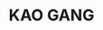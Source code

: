 ---
layout: place
title: "KAO GANG"
permalink: /florida/palm-beach-gardens/kao-gang.html
stateAbbr: FL
stateName: Florida
cityName: Palm Beach Gardens
place_id: ChIJ_4qsnMAq34gRxlNKgWvluJA
photos:
  - name: >-
      places/ChIJ_4qsnMAq34gRxlNKgWvluJA/photos/AeeoHcIK5G1p1hYD6sqMG-KMpssBOCKG3oVgSP1O-2ZFsqOyoqGQtvSbJN62QELy6PrCkyo0ZTqsn6qeuILLaui-wU8RHeyf2BjzVhyDfykO7dCDQRI0OcJ5C6Q6NvolTvRB2_H7LD-GAPVtwQgu7ytUqnp8pCTd8-IKyhVL9rj-FsL8grpahGyHSX2R9nJexGrQEXlQMs-AZxT2cT1QEhmmTLH79QAekqo829qnNYBHJbrObIi3ydznMJy48DOeec-9NSBOWYDzx1pc6gbrt7Wf7T2qgHc3aB_RaReOUdmFXKxgNw
    widthPx: 4800
    heightPx: 3600
    authorAttributions:
      - displayName: KAO GANG
        uri: https://maps.google.com/maps/contrib/111195009673534424679
        photoUri: >-
          https://lh3.googleusercontent.com/a-/ALV-UjW4GKwm9JU94Pd6FhOn1ywb0GCtC6bw333VjutxU09dB6e1KRLE=s100-p-k-no-mo
    flagContentUri: >-
      https://www.google.com/local/imagery/report/?cb_client=maps_api_places.places_api&image_key=!1e10!2sAF1QipNdHgBZAKQTEFbkU9iF1Vhu0v8EgPPy72Wq3DUN&hl=en-US
    googleMapsUri: >-
      https://www.google.com/maps/place//data=!3m4!1e2!3m2!1sAF1QipNdHgBZAKQTEFbkU9iF1Vhu0v8EgPPy72Wq3DUN!2e10!4m2!3m1!1s0x88df2ac09cac8aff:0x90b8e56b814a53c6
  - name: >-
      places/ChIJ_4qsnMAq34gRxlNKgWvluJA/photos/AeeoHcKTgPaYvbfheEukkafZDQtV6G6Vp7RXXrAJ9wakXbap-eXDle3E_lxAxtuyULMt7JziQ1IYRnPBpJ5CCEY8WLAsXv-IrFqG9OgzrUNFDUjjEi6DWuzHjbXdWnfiXge08Gsaiu05dMQ3qJGCg11l9-s2zx5x9OYe8k8y3sPmM0smRAXyaMBp7nBO4QGG9TBS3eBuwpCxoLKDD8_3dAJJ3tr7_cUwYZcHMvudyiEnuwCg4l11GRvbySpIEPvMKfocG8080xRK9jOiyYwV8G7bq4AGCdHEpT7i73n0J6hA_FGCbw
    widthPx: 4800
    heightPx: 3600
    authorAttributions:
      - displayName: KAO GANG
        uri: https://maps.google.com/maps/contrib/111195009673534424679
        photoUri: >-
          https://lh3.googleusercontent.com/a-/ALV-UjW4GKwm9JU94Pd6FhOn1ywb0GCtC6bw333VjutxU09dB6e1KRLE=s100-p-k-no-mo
    flagContentUri: >-
      https://www.google.com/local/imagery/report/?cb_client=maps_api_places.places_api&image_key=!1e10!2sAF1QipOCuuwlh7dWhw5shsmuXBbLnVvqVOWHNaWwvexq&hl=en-US
    googleMapsUri: >-
      https://www.google.com/maps/place//data=!3m4!1e2!3m2!1sAF1QipOCuuwlh7dWhw5shsmuXBbLnVvqVOWHNaWwvexq!2e10!4m2!3m1!1s0x88df2ac09cac8aff:0x90b8e56b814a53c6
  - name: >-
      places/ChIJ_4qsnMAq34gRxlNKgWvluJA/photos/AeeoHcLxGl6oYEMbN3J4zQuHCk9gClmrpTaBPCWUuIuaWiO4ane0bGpeeEKX1l5UOdrG6Hy1dB7zCDSCm2WwPD7JX72mEPQ9kQ8yku5YKqKoywLHvj2D0DKFwNJEi25fQa-BDnbEuaXhhsFqTEzoo21D59Ea4U4ETuo4A6zO3E5lpKxosFMKGxN3d3u_rbzuPCALlZEfONFUWLZYyw2UDDxAIbW9I8eOdv_pJiDu8DsEx_BeOl_4EbVI0HjVhSlWsABApTuBLX3m2CLFPyXhR9oXrPppSH6KnntzE96ab6Vj7XGEBw
    widthPx: 4800
    heightPx: 3600
    authorAttributions:
      - displayName: KAO GANG
        uri: https://maps.google.com/maps/contrib/111195009673534424679
        photoUri: >-
          https://lh3.googleusercontent.com/a-/ALV-UjW4GKwm9JU94Pd6FhOn1ywb0GCtC6bw333VjutxU09dB6e1KRLE=s100-p-k-no-mo
    flagContentUri: >-
      https://www.google.com/local/imagery/report/?cb_client=maps_api_places.places_api&image_key=!1e10!2sAF1QipPQfwp5LDSTCZoULDnf28T88nndtW9E_5QTVLK0&hl=en-US
    googleMapsUri: >-
      https://www.google.com/maps/place//data=!3m4!1e2!3m2!1sAF1QipPQfwp5LDSTCZoULDnf28T88nndtW9E_5QTVLK0!2e10!4m2!3m1!1s0x88df2ac09cac8aff:0x90b8e56b814a53c6
  - name: >-
      places/ChIJ_4qsnMAq34gRxlNKgWvluJA/photos/AeeoHcJQYZHH5WAZONwHkx2ogk99GfrVvn7TAPyDiUGET6lhNn2NuzydJo88WHMKRWnqKSlvPfUnUHAG1WDpAoJFjVupyfb3RQwFCYdkvpEm2C3uZPqnUtq8PAC57AWVrpeRkR0XPEnjq59Z6h9cwAuvG-IaIheazh2dPmeS9PR0S8PPf-ZwEmXI-Tnoy8JC-o3WY9BjBNXW7xgIVEW55Gw_BC51LoxhMV1ZH13nHyAbGoeWrFuYhh6PS-F8i4U8ELPrmnHaI1tpsfRVIiMhaLLb02XzEAMWPNrsm5UtGpKftelA5trUXht_ZTpWcvLPCrecWOrYbnBRoGw65MYSaLhMuFu-ZpEueZL9f-DaeoDFNqKG4goOR4F2pEpJkukevsZVkiOF45Q9B9lXy7PIlG4qYhPQzjOpPE-O-mzLBmqOP-1LAgg
    widthPx: 4000
    heightPx: 3000
    authorAttributions:
      - displayName: David Mc
        uri: https://maps.google.com/maps/contrib/112194733301793576589
        photoUri: >-
          https://lh3.googleusercontent.com/a-/ALV-UjXySs0aOOJ_X6sBGql7TxevU4ihXvfwlOKKfF9YHlHMKeKr6rbU6g=s100-p-k-no-mo
    flagContentUri: >-
      https://www.google.com/local/imagery/report/?cb_client=maps_api_places.places_api&image_key=!1e10!2sCIHM0ogKEICAgIDTi-yhsQE&hl=en-US
    googleMapsUri: >-
      https://www.google.com/maps/place//data=!3m4!1e2!3m2!1sCIHM0ogKEICAgIDTi-yhsQE!2e10!4m2!3m1!1s0x88df2ac09cac8aff:0x90b8e56b814a53c6
  - name: >-
      places/ChIJ_4qsnMAq34gRxlNKgWvluJA/photos/AeeoHcLGqaj5Y03CqjtbbTfBcERf28lTClRX3KRhvk4yCgfwiF4UbRka7Uzt0FP9a_ky1NmDEvcxTx18_V74hSj83_3A1mw6_Wg7i0F3XwKhG19EzeRwKbWZNzmqjFJZ1RkuJcP-jM_vUr_Aq-zaX04YrPku2oxDWwQq7_R0ArsZG-5EoV-1tStS7dVs2MoS0g05ZK6nOugX5qd6XYZuX7pVzwQkFGLynf2eOYGZ2Q4sXr66OjA2XvQcKeMl9CkxJpOvH3oo4msxuDFLE9Mkhi-0VB4vAaVQjZukwvg5_ZFJbA60a6nsdMgv5JM-ZWJpfv_Ro1CuNUxD2h-AB1bjxWdFfAS8ksWsKfvJF0M_b-auQHM2WPY4IPGaW7_WyK2lv4uxatzuywEoqolVuLUX_irn0qv9N9ONmvDnuzVE7IzwcTQxQPM6
    widthPx: 4000
    heightPx: 3000
    authorAttributions:
      - displayName: Cher Couvillion Wilson
        uri: https://maps.google.com/maps/contrib/110816436674790670503
        photoUri: >-
          https://lh3.googleusercontent.com/a-/ALV-UjWq-EwMtEAmJudbv4vjFloDHt1OV_41at8gFJAUiadVsQw-u13O=s100-p-k-no-mo
    flagContentUri: >-
      https://www.google.com/local/imagery/report/?cb_client=maps_api_places.places_api&image_key=!1e10!2sCIHM0ogKEICAgID33am1kgE&hl=en-US
    googleMapsUri: >-
      https://www.google.com/maps/place//data=!3m4!1e2!3m2!1sCIHM0ogKEICAgID33am1kgE!2e10!4m2!3m1!1s0x88df2ac09cac8aff:0x90b8e56b814a53c6
  - name: >-
      places/ChIJ_4qsnMAq34gRxlNKgWvluJA/photos/AeeoHcLZMuX_O5YRUh-Prk3vbLQVKk5Kpc9d44GT8Wbv-1KsNirdP9JvNgi_SyGrk8eMRVqMobhtFkKMPCr8_ZU9y4pz21cEI9dkGulVor-fTGlFlKlQD-AwY3Omh_azkeHSkZGrYNmFmhbbf8L2eD_KY6KK3R7dCuRdsV_wjJ--Dap6i2jlTuV4tra2e-wlCZUlsKZ7keE_hEHFsbzKX-gM8mudD6oGcaRDJdTN7gsfJ82Pfz2hv3l5xbwHJlcKQxet8SomcU3RxqPb_-AdU94du-0WtDPPICHGFX5CJ2lxQIPjsg
    widthPx: 3600
    heightPx: 4800
    authorAttributions:
      - displayName: KAO GANG
        uri: https://maps.google.com/maps/contrib/111195009673534424679
        photoUri: >-
          https://lh3.googleusercontent.com/a-/ALV-UjW4GKwm9JU94Pd6FhOn1ywb0GCtC6bw333VjutxU09dB6e1KRLE=s100-p-k-no-mo
    flagContentUri: >-
      https://www.google.com/local/imagery/report/?cb_client=maps_api_places.places_api&image_key=!1e10!2sAF1QipMilPbf7-4plKrLqihOoce1j_PVIa01OAxe7-Vp&hl=en-US
    googleMapsUri: >-
      https://www.google.com/maps/place//data=!3m4!1e2!3m2!1sAF1QipMilPbf7-4plKrLqihOoce1j_PVIa01OAxe7-Vp!2e10!4m2!3m1!1s0x88df2ac09cac8aff:0x90b8e56b814a53c6
  - name: >-
      places/ChIJ_4qsnMAq34gRxlNKgWvluJA/photos/AeeoHcKPu8Fn3p5LT6FTtm2W0XsIYWQ62hKmTp5Wd-NoAj52sSm1WwQAUTX8VhipVH8bEvXLLMZi-mYXhuiBfQBOVfsRu647srFb4nasmHEzY_IWF1CcJEIz6FC9PGWLTA-bUofKsK5s02hmpAkhckiYN8IX_pHugC8KO-Qp69OoCAPUbBDxZzPQAFlqeBeaTi5rT9KTyqG32qBuuJvRZUpcw0DEi0i6xLCVQZLLx7CCxYzFOCq8uaFIWyY05GpSSPZ3PTaiAtnCLV19XKpU627ZZyFqzIshtNyxDGl4e80ASI_uAA
    widthPx: 4800
    heightPx: 3600
    authorAttributions:
      - displayName: KAO GANG
        uri: https://maps.google.com/maps/contrib/111195009673534424679
        photoUri: >-
          https://lh3.googleusercontent.com/a-/ALV-UjW4GKwm9JU94Pd6FhOn1ywb0GCtC6bw333VjutxU09dB6e1KRLE=s100-p-k-no-mo
    flagContentUri: >-
      https://www.google.com/local/imagery/report/?cb_client=maps_api_places.places_api&image_key=!1e10!2sAF1QipPfLKOA16_eykpl9cHIrfcHLiXNHYsSqmdvMinq&hl=en-US
    googleMapsUri: >-
      https://www.google.com/maps/place//data=!3m4!1e2!3m2!1sAF1QipPfLKOA16_eykpl9cHIrfcHLiXNHYsSqmdvMinq!2e10!4m2!3m1!1s0x88df2ac09cac8aff:0x90b8e56b814a53c6
  - name: >-
      places/ChIJ_4qsnMAq34gRxlNKgWvluJA/photos/AeeoHcJrGw1tPF0mDazk614fPEdy1N8bPLvQHCLS1lwBSQp9AeqablOeecz4YisWewpj2zfQQ8HpEMPI-6GqQhA1BmDq0IS0THBHOnFNeLMAYoSWCaGI3NVH_4yJ_yqpeLBFpv6d-U8gLeX13NgoA6OCQctlWxV4qPY2O2X9gFokQgH9wPOQnR3OpEXt_yQgt9Zvf8c64pDaSFzO90PSoqHNBGEINKGgKOQbmgkHiViEUUCPre1D5lT4FH-mKSs9JsCoWjPRInVbD_F_g8iPa0HLGobygqfcQZo3A6GJy4H--F2g_Q
    widthPx: 2048
    heightPx: 1536
    authorAttributions:
      - displayName: KAO GANG
        uri: https://maps.google.com/maps/contrib/111195009673534424679
        photoUri: >-
          https://lh3.googleusercontent.com/a-/ALV-UjW4GKwm9JU94Pd6FhOn1ywb0GCtC6bw333VjutxU09dB6e1KRLE=s100-p-k-no-mo
    flagContentUri: >-
      https://www.google.com/local/imagery/report/?cb_client=maps_api_places.places_api&image_key=!1e10!2sAF1QipNpKOkSLDdXMsHTOVgAzItm2W7ITBio-QzMR-Po&hl=en-US
    googleMapsUri: >-
      https://www.google.com/maps/place//data=!3m4!1e2!3m2!1sAF1QipNpKOkSLDdXMsHTOVgAzItm2W7ITBio-QzMR-Po!2e10!4m2!3m1!1s0x88df2ac09cac8aff:0x90b8e56b814a53c6
  - name: >-
      places/ChIJ_4qsnMAq34gRxlNKgWvluJA/photos/AeeoHcIyvzmckA9wAwbMvU-cqsKVju2byDfZOWQ0U-y_rVkPvLKNg6cepisbitXxz07Trrs0Nqy9LlZBcOKRgD14qrlSFawMXNV2C0MCbEkncFqJIw9u0yRgas06WaHEcpdYDtUpCB5HCiomHAcFNhVNicvARU7HV1V577nCs6L0TKoRhjX2UknPldpBnJ1mhY8g_jt6XCD43fwmxipiYJNims3NXqOTIwFbIY9RibC7SdSfVCBFoqqe2t4_qskmlZwbQ6tHEHKVX9auWNaSV2Ezgxc9m8_aNMT3ipghuzlTjjOl2g
    widthPx: 4800
    heightPx: 3600
    authorAttributions:
      - displayName: KAO GANG
        uri: https://maps.google.com/maps/contrib/111195009673534424679
        photoUri: >-
          https://lh3.googleusercontent.com/a-/ALV-UjW4GKwm9JU94Pd6FhOn1ywb0GCtC6bw333VjutxU09dB6e1KRLE=s100-p-k-no-mo
    flagContentUri: >-
      https://www.google.com/local/imagery/report/?cb_client=maps_api_places.places_api&image_key=!1e10!2sAF1QipPaFVuePFRg8cfhuWP4Z78nVDFu_am2KhnvKwdZ&hl=en-US
    googleMapsUri: >-
      https://www.google.com/maps/place//data=!3m4!1e2!3m2!1sAF1QipPaFVuePFRg8cfhuWP4Z78nVDFu_am2KhnvKwdZ!2e10!4m2!3m1!1s0x88df2ac09cac8aff:0x90b8e56b814a53c6
  - name: >-
      places/ChIJ_4qsnMAq34gRxlNKgWvluJA/photos/AeeoHcLV6OCGNRHfGtecWnvHwWmEPuFpWztaiw1sLrICp8GnVo0QDlFa8WadS8kdWS1uliPC6pvMNmUEXF0cj-cR0cBF-E4pMzPL3neDV6TH0WxmAdVVxtULMGH_wwbkRAYKAIgs_nd_dC9Vg7605BzlMCRmD1z6Na_EGPgBmXn0xkyHAXCLfzbvbuUeUBpFofaCMLo5svmNPTiqYRFvbU6gWQAIL2AECcKiJf3sHJDSg3Xqk2FZmjgECLkqA-knLSZK_thzgpnhGLSZpV6hCq3bxNF5M3ZG0a6rkK2U4FapqxnlYQ
    widthPx: 2048
    heightPx: 1536
    authorAttributions:
      - displayName: KAO GANG
        uri: https://maps.google.com/maps/contrib/111195009673534424679
        photoUri: >-
          https://lh3.googleusercontent.com/a-/ALV-UjW4GKwm9JU94Pd6FhOn1ywb0GCtC6bw333VjutxU09dB6e1KRLE=s100-p-k-no-mo
    flagContentUri: >-
      https://www.google.com/local/imagery/report/?cb_client=maps_api_places.places_api&image_key=!1e10!2sAF1QipMWu7V439IvSKuuAfp8c-TedvZb1u1NJX3hy3-A&hl=en-US
    googleMapsUri: >-
      https://www.google.com/maps/place//data=!3m4!1e2!3m2!1sAF1QipMWu7V439IvSKuuAfp8c-TedvZb1u1NJX3hy3-A!2e10!4m2!3m1!1s0x88df2ac09cac8aff:0x90b8e56b814a53c6
address: 2626 PGA Blvd, Palm Beach Gardens, FL 33410, USA
street: 2626 PGA Blvd
city: Palm Beach Gardens
state: FL
zip: '33410'
country: USA
neighborhood: null
latitude: '26.843768'
longitude: '-80.075520'
accessibility_options:
  wheelchairAccessibleParking: true
  wheelchairAccessibleEntrance: true
  wheelchairAccessibleRestroom: true
  wheelchairAccessibleSeating: true
business_status: OPERATIONAL
name: KAO GANG
google_maps_links:
  directionsUri: >-
    https://www.google.com/maps/dir//''/data=!4m7!4m6!1m1!4e2!1m2!1m1!1s0x88df2ac09cac8aff:0x90b8e56b814a53c6!3e0
  placeUri: https://maps.google.com/?cid=10428337187069776838
  writeAReviewUri: >-
    https://www.google.com/maps/place//data=!4m3!3m2!1s0x88df2ac09cac8aff:0x90b8e56b814a53c6!12e1
  reviewsUri: >-
    https://www.google.com/maps/place//data=!4m4!3m3!1s0x88df2ac09cac8aff:0x90b8e56b814a53c6!9m1!1b1
  photosUri: >-
    https://www.google.com/maps/place//data=!4m3!3m2!1s0x88df2ac09cac8aff:0x90b8e56b814a53c6!10e5
primary_type: Thai Restaurant
opening_hours:
  regular: null
  current: null
secondary_opening_hours:
  regular:
    weekdayDescriptions: null
    type: null
  current:
    weekdayDescriptions: null
    type: null
phone: (561) 660-6994
price_level: PRICE_LEVEL_MODERATE
price_range: $20 &ndash; $30
rating: '4.3'
rating_count: 730
website: http://www.kaogangpga.com/
description: >-
  Mellow venue with old-world decor specializing in Thai cooking, noodle bowls &
  sushi rolls.
reviews:
  - name: >-
      places/ChIJ_4qsnMAq34gRxlNKgWvluJA/reviews/ChZDSUhNMG9nS0VJQ0FnSURmOV9ESU93EAE
    relativePublishTimeDescription: 3 months ago
    rating: 5
    text:
      text: >-
        First time at this casual Thai/Sushi restaurant.

        I recommend the Japanese Gyoza and the Edamame as appetizers.  Both are
        wonderful.

        I love a Green Curry but need it very mild.  They were able to
        accommodate this request, and the curry was very still very flavorful.

        Salmon Poke Bowl was also very good!

        Beautiful food presentation.

        Restaurant started to really get crowded around 6:30 on a Friday night,
        so plan ahead.

        We will definitely be back!
      languageCode: en
    originalText:
      text: >-
        First time at this casual Thai/Sushi restaurant.

        I recommend the Japanese Gyoza and the Edamame as appetizers.  Both are
        wonderful.

        I love a Green Curry but need it very mild.  They were able to
        accommodate this request, and the curry was very still very flavorful.

        Salmon Poke Bowl was also very good!

        Beautiful food presentation.

        Restaurant started to really get crowded around 6:30 on a Friday night,
        so plan ahead.

        We will definitely be back!
      languageCode: en
    authorAttribution:
      displayName: Mary M
      uri: https://www.google.com/maps/contrib/108229302848903481224/reviews
      photoUri: >-
        https://lh3.googleusercontent.com/a-/ALV-UjVuwyffECM-lTCH50Mz-j0j6oAC4yXroVi-f-LED_YvAJp-a72cgA=s128-c0x00000000-cc-rp-mo-ba4
    publishTime: '2025-01-11T00:41:39.938199Z'
    flagContentUri: >-
      https://www.google.com/local/review/rap/report?postId=ChZDSUhNMG9nS0VJQ0FnSURmOV9ESU93EAE&d=17924085&t=1
    googleMapsUri: >-
      https://www.google.com/maps/reviews/data=!4m6!14m5!1m4!2m3!1sChZDSUhNMG9nS0VJQ0FnSURmOV9ESU93EAE!2m1!1s0x88df2ac09cac8aff:0x90b8e56b814a53c6
  - name: >-
      places/ChIJ_4qsnMAq34gRxlNKgWvluJA/reviews/ChdDSUhNMG9nS0VJQ0FnSURfNDV5QnlBRRAB
    relativePublishTimeDescription: 2 months ago
    rating: 5
    text:
      text: >-
        A good Thai restaurant with reasonable prices. I wouldn’t say it’s
        exceptional, but it’s a reliable choice when we don’t feel like cooking.
        It’s perfect for a quick, casual dinner—nothing can go wrong.
      languageCode: en
    originalText:
      text: >-
        A good Thai restaurant with reasonable prices. I wouldn’t say it’s
        exceptional, but it’s a reliable choice when we don’t feel like cooking.
        It’s perfect for a quick, casual dinner—nothing can go wrong.
      languageCode: en
    authorAttribution:
      displayName: E H
      uri: https://www.google.com/maps/contrib/103043456510325405401/reviews
      photoUri: >-
        https://lh3.googleusercontent.com/a/ACg8ocKFuJMcqMJA0UPiTP4EddTX_zfuTi_EiiNc4j5ol6qDC7G53lw=s128-c0x00000000-cc-rp-mo-ba4
    publishTime: '2025-01-26T19:07:44.441289Z'
    flagContentUri: >-
      https://www.google.com/local/review/rap/report?postId=ChdDSUhNMG9nS0VJQ0FnSURfNDV5QnlBRRAB&d=17924085&t=1
    googleMapsUri: >-
      https://www.google.com/maps/reviews/data=!4m6!14m5!1m4!2m3!1sChdDSUhNMG9nS0VJQ0FnSURfNDV5QnlBRRAB!2m1!1s0x88df2ac09cac8aff:0x90b8e56b814a53c6
  - name: >-
      places/ChIJ_4qsnMAq34gRxlNKgWvluJA/reviews/ChZDSUhNMG9nS0VJQ0FnTURnX3ZMT1JBEAE
    relativePublishTimeDescription: a month ago
    rating: 4
    text:
      text: >-
        Kao Gang was a solid dining experience. The flavors were well-balanced,
        and the dishes were enjoyable, though nothing particularly mind-blowing.
        The service was efficient, and the atmosphere was pleasant. It’s a good
        spot for a satisfying meal, and I’d be happy to come back.
      languageCode: en
    originalText:
      text: >-
        Kao Gang was a solid dining experience. The flavors were well-balanced,
        and the dishes were enjoyable, though nothing particularly mind-blowing.
        The service was efficient, and the atmosphere was pleasant. It’s a good
        spot for a satisfying meal, and I’d be happy to come back.
      languageCode: en
    authorAttribution:
      displayName: Arturs Mons
      uri: https://www.google.com/maps/contrib/114596725733616021329/reviews
      photoUri: >-
        https://lh3.googleusercontent.com/a-/ALV-UjVynJ4wFaO1n4O08x-FxTv1KPmlWKP1TXMDnyQPLz_hUxyhn-oQ=s128-c0x00000000-cc-rp-mo-ba6
    publishTime: '2025-02-25T02:47:35.838437Z'
    flagContentUri: >-
      https://www.google.com/local/review/rap/report?postId=ChZDSUhNMG9nS0VJQ0FnTURnX3ZMT1JBEAE&d=17924085&t=1
    googleMapsUri: >-
      https://www.google.com/maps/reviews/data=!4m6!14m5!1m4!2m3!1sChZDSUhNMG9nS0VJQ0FnTURnX3ZMT1JBEAE!2m1!1s0x88df2ac09cac8aff:0x90b8e56b814a53c6
  - name: >-
      places/ChIJ_4qsnMAq34gRxlNKgWvluJA/reviews/ChZDSUhNMG9nS0VJQ0FnSUNQaVppVUJBEAE
    relativePublishTimeDescription: 4 months ago
    rating: 5
    text:
      text: >-
        One of our most favorite Authentic Thai Cuisine in Palm Beach Gardens!! 
        When I say Authentic I mean this place is Legit Thai!! Flavors straight
        from Thailand without flying to Thailand!!


        Some of our favorite dishes are the Papaya Salad (spicy green papaya
        salad), the Isan Sausage (Thai sour sausage), the Lad Na (flat soy rice
        noodle with gravy)!  They have selections from sushi bad as well but we
        didn’t order any.


        Just becareful in the parking lot, there’s a lot of cars and people jts
        a busy strip mall. Our car got scratched from cars pulling in and out.
      languageCode: en
    originalText:
      text: >-
        One of our most favorite Authentic Thai Cuisine in Palm Beach Gardens!! 
        When I say Authentic I mean this place is Legit Thai!! Flavors straight
        from Thailand without flying to Thailand!!


        Some of our favorite dishes are the Papaya Salad (spicy green papaya
        salad), the Isan Sausage (Thai sour sausage), the Lad Na (flat soy rice
        noodle with gravy)!  They have selections from sushi bad as well but we
        didn’t order any.


        Just becareful in the parking lot, there’s a lot of cars and people jts
        a busy strip mall. Our car got scratched from cars pulling in and out.
      languageCode: en
    authorAttribution:
      displayName: Suphot Bhisittrakulporn
      uri: https://www.google.com/maps/contrib/112960071841378919773/reviews
      photoUri: >-
        https://lh3.googleusercontent.com/a-/ALV-UjVJR2DPbR9Qz2VLuW2ZnZ7GZlwNf_WQYawFNv6otjibKQ02TG29=s128-c0x00000000-cc-rp-mo-ba4
    publishTime: '2024-11-25T15:55:57.413972Z'
    flagContentUri: >-
      https://www.google.com/local/review/rap/report?postId=ChZDSUhNMG9nS0VJQ0FnSUNQaVppVUJBEAE&d=17924085&t=1
    googleMapsUri: >-
      https://www.google.com/maps/reviews/data=!4m6!14m5!1m4!2m3!1sChZDSUhNMG9nS0VJQ0FnSUNQaVppVUJBEAE!2m1!1s0x88df2ac09cac8aff:0x90b8e56b814a53c6
  - name: >-
      places/ChIJ_4qsnMAq34gRxlNKgWvluJA/reviews/ChdDSUhNMG9nS0VJQ0FnSURIanRteHZBRRAB
    relativePublishTimeDescription: 6 months ago
    rating: 3
    text:
      text: >-
        3 stars total for the vibes inside and the sake. Came here for the first
        time today and we were seated quickly which was good.  I got a bottle of
        lychee sake to start and they put it on ice which I loved. For apps we
        got the spring rolls and the gyozas. Both were ok. The gyozas could have
        been pan fried a little more as they had no crispiness to them. Then we
        got the JB deluxe roll and the imitation crab on top was gross and the
        salmon inside didnt taste right. My boyfriend had the pad thai and he
        enjoyed it. Our server was nice but not very attentive. Probably wouldnt
        come back.
      languageCode: en
    originalText:
      text: >-
        3 stars total for the vibes inside and the sake. Came here for the first
        time today and we were seated quickly which was good.  I got a bottle of
        lychee sake to start and they put it on ice which I loved. For apps we
        got the spring rolls and the gyozas. Both were ok. The gyozas could have
        been pan fried a little more as they had no crispiness to them. Then we
        got the JB deluxe roll and the imitation crab on top was gross and the
        salmon inside didnt taste right. My boyfriend had the pad thai and he
        enjoyed it. Our server was nice but not very attentive. Probably wouldnt
        come back.
      languageCode: en
    authorAttribution:
      displayName: Alissa stewart
      uri: https://www.google.com/maps/contrib/117950342259070948659/reviews
      photoUri: >-
        https://lh3.googleusercontent.com/a-/ALV-UjUyvnmbBDUH2NItjH-iCXz8h2EgXhXgZVtAfceXImCQv3lEjPIL=s128-c0x00000000-cc-rp-mo-ba4
    publishTime: '2024-09-15T23:50:30.104070Z'
    flagContentUri: >-
      https://www.google.com/local/review/rap/report?postId=ChdDSUhNMG9nS0VJQ0FnSURIanRteHZBRRAB&d=17924085&t=1
    googleMapsUri: >-
      https://www.google.com/maps/reviews/data=!4m6!14m5!1m4!2m3!1sChdDSUhNMG9nS0VJQ0FnSURIanRteHZBRRAB!2m1!1s0x88df2ac09cac8aff:0x90b8e56b814a53c6
parking_options:
  freeParkingLot: true
  freeStreetParking: true
payment_options:
  acceptsCreditCards: true
  acceptsDebitCards: true
  acceptsCashOnly: false
  acceptsNfc: true
allow_dogs: null
curbside_pickup: true
delivery: true
dine_in: true
good_for_children: true
good_for_groups: true
good_for_sports: false
live_music: false
menu_for_children: true
outdoor_seating: false
reservable: true
restroom: true
serves_beer: true
serves_breakfast: null
serves_brunch: false
serves_cocktails: true
serves_coffee: true
serves_dinner: true
serves_dessert: true
serves_lunch: true
serves_vegetarian_food: true
serves_wine: true
takeout: true

---